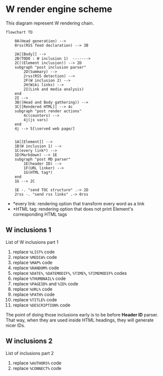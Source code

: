 W render engine scheme
======================

This diagram represent W rendering chain.


```mermaid
flowchart TD

    0A(Head generation) -->
    0rss(RSS feed declaration) --> 3B

    2A[[Body]] -->
    2B(TODO : W inclusion 1)  ------->
    2C((Element inclusion)) --> 2D
    subgraph "post inclusion parser"
        2D(Summary) -->
        2rss(RSS detection) -->
        2F(W inclusion 2) -->
        2H(Wiki links) -->
        2I(Link and media analysis)
    end
    2I -->
    3B((Head and Body gathering)) -->
    3C[[Rendered HTML]] --> 4c
    subgraph "post render actions"
        4c(counters) -->
        4j(js vars)
    end
    4j --> 5[\served web page/]


    1A[[Element]] -->
    1B(W inclusion 1) -->
    1C(every link*) -->
    1D(Markdown) --> 1E
    subgraph "post MD parser"
        1E(header ID) -->
        1F(URL linker) -->
        1G(HTML tag*)
    end
    1G --> 2C

    1E -. "send TOC structure" .-> 2D
    2rss -. "send rss links" .-> 0rss
```

- *every link: rendering option that transform every word as a link
- *HTML tag: rendering option that does not print Element's corresponding HTML tags




## W inclusions 1

List of W inclusions part 1

1. replace `%LIST%` code
1. replace `%MEDIA%` code
1. replace `%MAP%` code
1. replace `%RANDOM%` code
1. replace `%DATE%`, `%DATEMODIF%`, `%TIME%`, `%TIMEMODIF%` codes
1. replace `%THUMBNAIL%` code
1. replace `%PAGEID%` and `%ID%` code
1. replace `%URL%` code
1. replace `%PATH%` code
1. replace `%TITLE%` code
1. replace `%DESCRIPTION%` code

The point of doing those inclusions early is to be before __Header ID__ parser. That way, when they are used inside HTML headings, they will generate nicer IDs.

## W inclusions 2

List of inclusions part 2

1. replace `%AUTHORS%` code
1. replace `%CONNECT%` code
